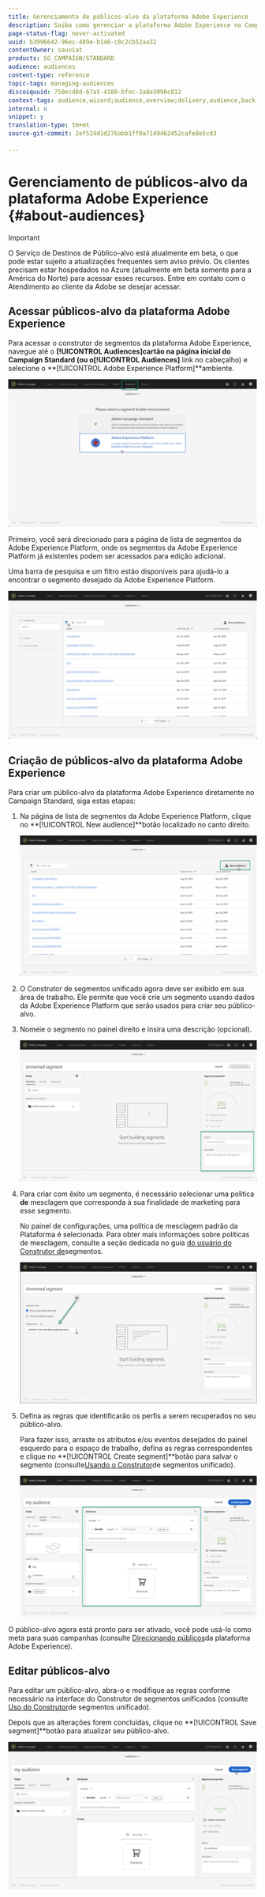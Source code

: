 ```yaml
---
title: Gerenciamento de públicos-alvo da plataforma Adobe Experience
description: Saiba como gerenciar a plataforma Adobe Experience no Campaign Standard.
page-status-flag: never-activated
uuid: b3996642-96ec-489e-b146-c8c2cb52aa32
contentOwner: sauviat
products: SG_CAMPAIGN/STANDARD
audience: audiences
content-type: reference
topic-tags: managing-audiences
discoiquuid: 750ecd8d-67a5-4180-bfec-2a8e3098c812
context-tags: audience,wizard;audience,overview;delivery,audience,back
internal: n
snippet: y
translation-type: tm+mt
source-git-commit: 2ef524d1d276abb1ff0a7149462452cafe8e5cd3

---
```



# Gerenciamento de públicos-alvo da plataforma Adobe Experience {#about-audiences}

>[!IMPORTANT]
>
>O Serviço de Destinos de Público-alvo está atualmente em beta, o que pode estar sujeito a atualizações frequentes sem aviso prévio. Os clientes precisam estar hospedados no Azure (atualmente em beta somente para a América do Norte) para acessar esses recursos. Entre em contato com o Atendimento ao cliente da Adobe se desejar acessar.

## Acessar públicos-alvo da plataforma Adobe Experience

Para acessar o construtor de segmentos da plataforma Adobe Experience, navegue até o **[!UICONTROL Audiences]**cartão na página inicial do Campaign Standard (ou o**[!UICONTROL Audiences]** link no cabeçalho) e selecione o **[!UICONTROL Adobe Experience Platform]**ambiente.

![](assets/aep_audiences_access.png)

Primeiro, você será direcionado para a página de lista de segmentos da Adobe Experience Platform, onde os segmentos da Adobe Experience Platform já existentes podem ser acessados para edição adicional.

Uma barra de pesquisa e um filtro estão disponíveis para ajudá-lo a encontrar o segmento desejado da Adobe Experience Platform.

![](assets/aep_audiences_list.png)

## Criação de públicos-alvo da plataforma Adobe Experience

Para criar um público-alvo da plataforma Adobe Experience diretamente no Campaign Standard, siga estas etapas:

1. Na página de lista de segmentos da Adobe Experience Platform, clique no **[!UICONTROL New audience]**botão localizado no canto direito.

   ![](assets/aep_audiences_creation_create.png)

1. O Construtor de segmentos unificado agora deve ser exibido em sua área de trabalho. Ele permite que você crie um segmento usando dados da Adobe Experience Platform que serão usados para criar seu público-alvo.

1. Nomeie o segmento no painel direito e insira uma descrição (opcional).

   ![](assets/aep_audiences_creation_edit_name.png)

1. Para criar com êxito um segmento, é necessário selecionar uma política **de** mesclagem que corresponda à sua finalidade de marketing para esse segmento.

   No painel de configurações, uma política de mesclagem padrão da Plataforma é selecionada. Para obter mais informações sobre políticas de mesclagem, consulte a seção dedicada no guia [do usuário do Construtor de](https://www.adobe.io/apis/experienceplatform/home/profile-identity-segmentation/profile-identity-segmentation-services.html#!api-specification/markdown/narrative/technical_overview/segmentation/segment-builder-guide.md)segmentos.

   ![](assets/aep_audiences_mergepolicy.png)

1. Defina as regras que identificarão os perfis a serem recuperados no seu público-alvo.

   Para fazer isso, arraste os atributos e/ou eventos desejados do painel esquerdo para o espaço de trabalho, defina as regras correspondentes e clique no **[!UICONTROL Create segment]**botão para salvar o segmento (consulte[Usando o Construtor](../../audiences/using/aep-using-segment-builder.md)de segmentos unificado).

   ![](assets/aep_audiences_creation_query.png)

O público-alvo agora está pronto para ser ativado, você pode usá-lo como meta para suas campanhas (consulte [Direcionando públicos](../../automating/using/aep-targeting-audiences.md)da plataforma Adobe Experience).

## Editar públicos-alvo

Para editar um público-alvo, abra-o e modifique as regras conforme necessário na interface do Construtor de segmentos unificados (consulte [Uso do Construtor](../../audiences/using/aep-using-segment-builder.md)de segmentos unificado).

Depois que as alterações forem concluídas, clique no **[!UICONTROL Save segment]**botão para atualizar seu público-alvo.

![](assets/aep_audiences_editing.png)
